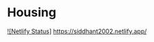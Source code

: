 # Housing
[![Netlify Status]](https://app.netlify.com/sites/siddhant2002/deploys)
https://siddhant2002.netlify.app/
